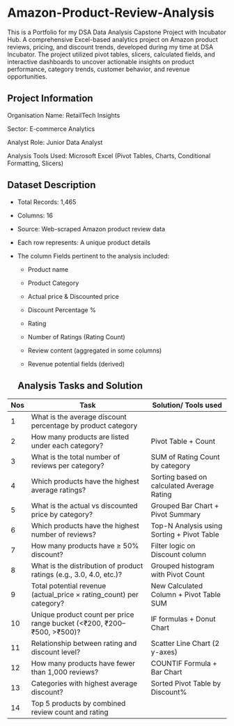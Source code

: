 # Amazon-Product-Review-Analysis
This is a Portfolio for my DSA Data Analysis Capstone Project with Incubator Hub. A comprehensive Excel-based analytics project on Amazon product reviews, pricing, and discount trends, developed during my time at DSA Incubator.
The project utilized pivot tables, slicers, calculated fields, and interactive dashboards to uncover actionable insights on product performance, category trends, customer behavior, and revenue opportunities.
## Project Information
Organisation Name: RetailTech Insights

Sector: E-commerce Analytics

Analyst Role: Junior Data Analyst

Analysis Tools Used: Microsoft Excel (Pivot Tables, Charts, Conditional Formatting, Slicers)

## Dataset Description
- Total Records: 1,465

- Columns: 16

- Source: Web-scraped Amazon product review data

- Each row represents: A unique product details

- The column Fields pertinent to the analysis included:

    - Product name

    - Product Category

    - Actual price & Discounted price

    - Discount Percentage %

    - Rating

    - Number of Ratings (Rating Count)

    - Review content (aggregated in some columns)

    - Revenue potential fields (derived)
 
  ## Analysis Tasks and Solution
|Nos| Task | Solution/ Tools used|
|---|-------|----------------------|
|1| What is the average discount percentage by product category|
|2| How many products are listed under each category?|	Pivot Table + Count
|3|	What is the total number of reviews per category?|	SUM of Rating Count by category
|4| Which products have the highest average ratings?|	Sorting based on calculated Average Rating
|5|	What is the actual vs discounted price by category?|	Grouped Bar Chart + Pivot Summary
|6|	Which products have the highest number of reviews?|	Top-N Analysis using Sorting + Pivot Table
|7|	How many products have ≥ 50% discount?|	Filter logic on Discount column
|8|	What is the distribution of product ratings (e.g., 3.0, 4.0, etc.)?|	Grouped histogram with Pivot Count
|9|	Total potential revenue (actual_price × rating_count) per category?|	New Calculated Column + Pivot Table SUM
|10| Unique product count per price range bucket (<₹200, ₹200–₹500, >₹500)?|	IF formulas + Donut Chart
|11| Relationship between rating and discount level?|	Scatter Line Chart (2 y-axes)
|12| How many products have fewer than 1,000 reviews?|	COUNTIF Formula + Bar Chart
|13| Categories with highest average discount?|	Sorted Pivot Table by Discount%
|14| Top 5 products by combined review count and rating|
